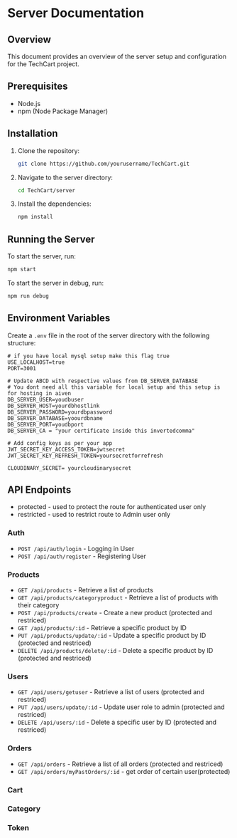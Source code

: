 # Server Documentation

## Overview

This document provides an overview of the server setup and configuration for the TechCart project.

## Prerequisites

- Node.js
- npm (Node Package Manager)

## Installation

1. Clone the repository:
   ```bash
   git clone https://github.com/yourusername/TechCart.git
   ```
2. Navigate to the server directory:
   ```bash
   cd TechCart/server
   ```
3. Install the dependencies:
   ```bash
   npm install
   ```

## Running the Server

To start the server, run:

```bash
npm start
```

To start the server in debug, run:

```bash
npm run debug
```

## Environment Variables

Create a `.env` file in the root of the server directory with the following structure:

```plaintext
# if you have local mysql setup make this flag true
USE_LOCALHOST=true
PORT=3001

# Update ABCD with respective values from DB_SERVER_DATABASE
# You dont need all this variable for local setup and this setup is for hosting in aiven
DB_SERVER_USER=youdbuser
DB_SERVER_HOST=yourdbhostlink
DB_SERVER_PASSWORD=yourdbpassword
DB_SERVER_DATABASE=yoourdbname
DB_SERVER_PORT=youdbport
DB_SERVER_CA = "your certificate inside this invertedcomma"

# Add config keys as per your app
JWT_SECRET_KEY_ACCESS_TOKEN=jwtsecret
JWT_SECRET_KEY_REFRESH_TOKEN=yoursecretforrefresh

CLOUDINARY_SECRET= yourcloudinarysecret
```

## API Endpoints

- protected - used to protect the route for authenticated user only
- restricted - used to restrict route to Admin user only

### Auth

- `POST /api/auth/login` - Logging in User
- `POST /api/auth/register` - Registering User

### Products

- `GET /api/products` - Retrieve a list of products
- `GET /api/products/categoryproduct` - Retrieve a list of products with their category
- `POST /api/products/create` - Create a new product (protected and restriced)
- `GET /api/products/:id` - Retrieve a specific product by ID
- `PUT /api/products/update/:id` - Update a specific product by ID (protected and restriced)
- `DELETE /api/products/delete/:id` - Delete a specific product by ID (protected and restriced)

### Users

- `GET /api/users/getuser` - Retrieve a list of users (protected and restriced)
- `PUT /api/users/update/:id` - Update user role to admin (protected and restriced)
- `DELETE /api/users/:id` - Delete a specific user by ID (protected and restriced)

### Orders

- `GET /api/orders` - Retrieve a list of all orders (protected and restriced)
- `GET /api/orders/myPastOrders/:id` - get order of certain user(protected)

### Cart

### Category

### Token
